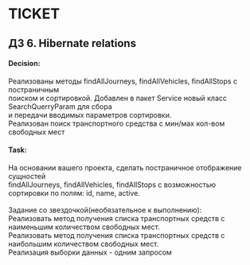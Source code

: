 # TICKET
## ДЗ 6. Hibernate relations

#### Decision: 

 Реализованы методы findAllJourneys, findAllVehicles, findAllStops с постраничным<br>
 поиском и сортировкой. Добавлен в пакет Service новый класс SearchQuerryParam для сбора<br>
 и передачи вводимых параметров сортировки.<br>
 Реализован поиск транспортного средства с мин/мах кол-вом свободных мест<br>

#### Task: 
  На основании вашего проекта, сделать постраничное отображение сущностей  <br>
  findAllJourneys, findAllVehicles, findAllStops с возможностью <br>
  сортировки по полям: id, name, active.<br><br>
Задание со звездочкой(необязательное к выполнению):<br>
Реализовать метод получения списка транспортных средств с наименьшим количеством свободных мест.<br>
Реализовать метод получения списка транспортных средств с наибольшим количеством свободных мест.<br> 
Реализация выборки данных - одним запросом<br>


  


